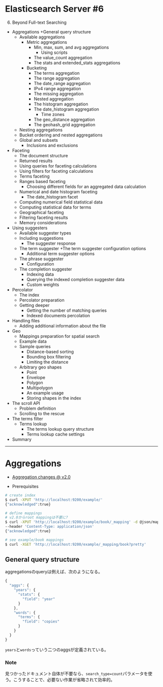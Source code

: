 Elasticsearch Server #6
===

6. Beyond Full-text Searching
+ Aggregations
  +General query structure
  + Available aggregations
    + Metric aggregations
      + Min, max, sum, and avg aggregations
        + Using scripts
      + The value_count aggregation
      + The stats and extended_stats aggregations
    + Bucketing
      + The terms aggregation
      + The range aggregation
      + The date_range aggregation
      + IPv4 range aggregation
      + The missing aggregation
      + Nested aggregation
      + The histogram aggregation
      + The date_histogram aggregation
        + Time zones
      + The geo_distance aggregation
      + The geohash_grid aggregation
  + Nesting aggregations
  + Bucket ordering and nested aggregations
  + Global and subsets
    + Inclusions and exclusions
+ Faceting
  + The document structure
  + Returned results
  + Using queries for faceting calculations
  + Using filters for faceting calculations
  + Terms faceting
  + Ranges based faceting
    + Choosing different fields for an aggregated data calculation
  + Numerical and date histogram faceting
    + The date_histogram facet
  + Computing numerical field statistical data
  + Computing statistical data for terms
  + Geographical faceting
  + Filtering faceting results
  + Memory considerations
+ Using suggesters
  + Available suggester types
  + Including suggestions
    + The suggester response
  + The term suggester
    +The term suggester configuration options
    + Additional term suggester options
  + The phrase suggester
    + Configuration
  + The completion suggester
    + Indexing data
    + Querying the indexed completion suggester data
    + Custom weights
+ Percolator
  + The index
  + Percolator preparation
  + Getting deeper
    + Getting the number of matching queries
    + Indexed documents percolation
+ Handling files
  + Adding additional information about the file
+ Geo
  + Mappings preparation for spatial search
  + Example data
  + Sample queries
    + Distance-based sorting
    + Bounding box filtering
    + Limiting the distance
  + Arbitrary geo shapes
    + Point
    + Envelope
    + Polygon
    + Multipolygon
    + An example usage
    + Storing shapes in the index
+ The scroll API
  + Problem definition
  + Scrolling to the rescue
+ The terms filter
  + Terms lookup
    + The terms lookup query structure
    + Terms lookup cache settings
+ Summary


---


# Aggregations

+ [Aggregation changes @ v2.0](https://www.elastic.co/guide/en/elasticsearch/reference/2.0/breaking_20_aggregation_changes.html)

+ Prerequisites

```bash
# create index
$ curl -XPUT 'http://localhost:9200/example/'
{"acknowledged":true}

# define mappings
# v2.0からroot mappingは不要に?
$ curl -XPUT 'http://localhost:9200/example/book/_mapping' -d @json/mapping-book.json \
--header 'Content-Type: application/json'
{"acknowledged":true}

# see example/book mappings
$ curl -XGET 'http://localhost:9200/example/_mapping/book?pretty'
```

## General query structure

aggregationsのqueryは例えば、次のようになる。

```js
{
  "aggs": {
    "years": {
      "stats": {
        "field": "year"
      }
    },
    "words": {
      "terms": {
        "field": "copies"
      }
    }
  }
}
```

`years`と`words`っていう二つのaggsが定義されている。

### Note

見つかったドキュメント自体が不要なら、`search_type=count`パラメータを使う。こうすることで、必要ない作業が省略されて効率的。

